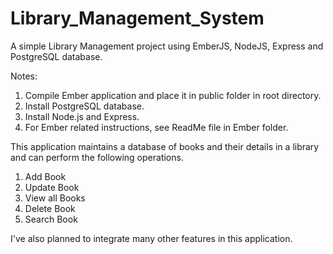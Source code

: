# Library_Management_System
A simple Library Management project using EmberJS, NodeJS, Express and PostgreSQL database.

Notes:
1. Compile Ember application and place it in public folder in root directory.
2. Install PostgreSQL database.
3. Install Node.js and Express.
4. For Ember related instructions, see ReadMe file in Ember folder.

This application maintains a database of books and their details in a library and can perform the following operations.
1. Add Book
2. Update Book
3. View all Books
4. Delete Book
5. Search Book

I've also planned to integrate many other features in this application.
